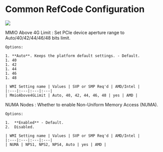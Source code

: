 # Common RefCode Configuration #

![](https://cdrt.github.io/mk_docs/ref/bios/settings/thinkstation/img/ts_amd_commonrefcodeconfiguration.PNG)

MMIO Above 4G Limit
:	Set PCIe device aperture range to Auto/40/42/44/46/48 bits limit.

	Options:

	1. **Auto**. Keeps the platform default settings. - Default.
	1. 40
	1. 42
	1. 44
	1. 46
	1. 48

	| WMI Setting name | Values | SVP or SMP Req'd | AMD/Intel |
	|:---|:---|:---|:---|
	| MmioAbove4GLimit | Auto, 40, 42, 44, 46, 48 | yes | AMD |



NUMA Nodes
:	Whether to enable Non-Uniform Memory Access (NUMA).

	Options:

	1.  **Enabled** - Default.
	2.  Disabled.

	| WMI Setting name | Values | SVP or SMP Req'd | AMD/Intel |
	|:---|:---|:---|:---|
	| NUMA | NPS1, NPS2, NPS4, Auto | yes | AMD |


